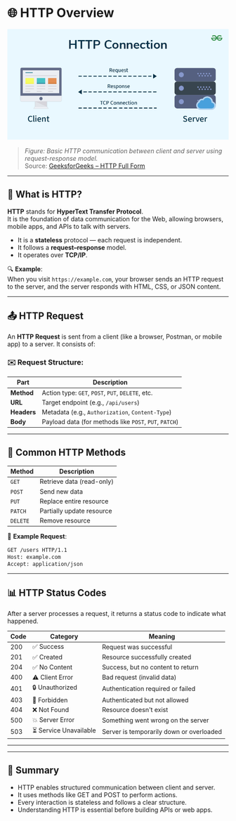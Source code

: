 # 🌐 HTTP Overview

![HTTP Connection Overview](./http-img.gif)

> _Figure: Basic HTTP communication between client and server using request-response model._  
> Source: [GeeksforGeeks – HTTP Full Form](https://www-geeksforgeeks-org.translate.goog/http-full-form/?_x_tr_sl=en&_x_tr_tl=id&_x_tr_hl=id&_x_tr_pto=imgs)

---

## 📖 What is HTTP?

**HTTP** stands for **HyperText Transfer Protocol**.  
It is the foundation of data communication for the Web, allowing browsers, mobile apps, and APIs to talk with servers.

- It is a **stateless** protocol — each request is independent.
- It follows a **request–response** model.
- It operates over **TCP/IP**.

🔍 **Example**:  
When you visit `https://example.com`, your browser sends an HTTP request to the server, and the server responds with HTML, CSS, or JSON content.

---

## 📤 HTTP Request

An **HTTP Request** is sent from a client (like a browser, Postman, or mobile app) to a server. It consists of:

### ✉️ Request Structure:

| Part        | Description                                            |
| ----------- | ------------------------------------------------------ |
| **Method**  | Action type: `GET`, `POST`, `PUT`, `DELETE`, etc.      |
| **URL**     | Target endpoint (e.g., `/api/users`)                   |
| **Headers** | Metadata (e.g., `Authorization`, `Content-Type`)       |
| **Body**    | Payload data (for methods like `POST`, `PUT`, `PATCH`) |

---

## 🧪 Common HTTP Methods

| Method   | Description               |
| -------- | ------------------------- |
| `GET`    | Retrieve data (read-only) |
| `POST`   | Send new data             |
| `PUT`    | Replace entire resource   |
| `PATCH`  | Partially update resource |
| `DELETE` | Remove resource           |

🧾 **Example Request**:

```http
GET /users HTTP/1.1
Host: example.com
Accept: application/json
```

---

## 📊 HTTP Status Codes

After a server processes a request, it returns a status code to indicate what happened.

| Code | Category               | Meaning                                  |
| ---- | ---------------------- | ---------------------------------------- |
| 200  | ✅ Success             | Request was successful                   |
| 201  | ✅ Created             | Resource successfully created            |
| 204  | ✅ No Content          | Success, but no content to return        |
| 400  | ⚠️ Client Error        | Bad request (invalid data)               |
| 401  | 🔒 Unauthorized        | Authentication required or failed        |
| 403  | 🚫 Forbidden           | Authenticated but not allowed            |
| 404  | ❌ Not Found           | Resource doesn't exist                   |
| 500  | 💥 Server Error        | Something went wrong on the server       |
| 503  | ⏳ Service Unavailable | Server is temporarily down or overloaded |

---

---

## 🧠 Summary

- HTTP enables structured communication between client and server.
- It uses methods like GET and POST to perform actions.
- Every interaction is stateless and follows a clear structure.
- Understanding HTTP is essential before building APIs or web apps.
